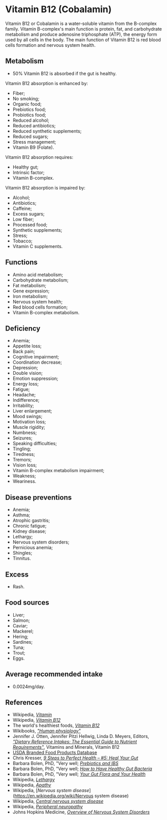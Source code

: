 # Vitamin B12 (Cobalamin)
Vitamin B12 or Cobalamin is a water-soluble vitamin from the B-complex family. Vitamin B-complex's main function is protein, fat, and carbohydrate metabolism and produce adenosine triphosphate (ATP), the energy form used by all cells in the body. The main function of Vitamin B12 is red blood cells formation and nervous system health.

## Metabolism
- 50% Vitamin B12 is absorbed if the gut is healthy.

Vitamin B12 absorption is enhanced by:
- Fiber;
- No smoking;
- Organic food;
- Prebiotics food;
- Probiotics food;
- Reduced alcohol;
- Reduced antibiotics;
- Reduced synthetic supplements;
- Reduced sugars;
- Stress management;
- Vitamin B9 (Folate).

Vitamin B12 absorption requires:
- Healthy gut;
- Intrinsic factor;
- Vitamin B-complex.

Vitamin B12 absorption is impaired by:
- Alcohol;
- Antibiotics;
- Caffeine;
- Excess sugars;
- Low fiber;
- Processed food;
- Synthetic supplements;
- Stress;
- Tobacco;
- Vitamin C supplements.

## Functions
- Amino acid metabolism;
- Carbohydrate metabolism;
- Fat metabolism;
- Gene expression;
- Iron metabolism;
- Nervous system health;
- Red blood cells formation;
- Vitamin B-complex metabolism.

## Deficiency
- Anemia;
- Appetite loss;
- Back pain;
- Cognitive impairment;
- Coordination decrease;
- Depression;
- Double vision;
- Emotion suppression;
- Energy loss;
- Fatigue;
- Headache;
- Indifference;
- Irritability;
- Liver enlargement; 
- Mood swings;
- Motivation loss;
- Muscle rigidity;
- Numbness;
- Seizures;
- Speaking difficulties;
- Tingling;
- Tiredness;
- Tremors;
- Vision loss;
- Vitamin B-complex metabolism impairment;
- Weakness;
- Weariness.

## Disease preventions
- Anemia;
- Asthma;
- Atrophic gastritis;
- Chronic fatigue;
- Kidney disease;
- Lethargy;
- Nervous system disorders;
- Pernicious anemia;
- Shingles;
- Tinnitus.

## Excess
- Rash.

## Food sources
- Liver;
- Salmon;
- Caviar;
- Mackerel;
- Hering;
- Sardines;
- Tuna;
- Trout;
- Eggs.

## Average recommended intake
- 0.0024mg/day.

## References
- Wikipedia, [_Vitamin_](https://en.wikipedia.org/wiki/Vitamin)
- Wikipedia, [_Vitamin B12_](https://en.wikipedia.org/wiki/Vitamin_B12)
- The world's healthiest foods, [_Vitamin B12_](http://www.whfoods.com/genpage.php?tname=nutrient&dbid=107)
- Wikibooks, [_"Human physiology"_](https://en.Wikibooks.org/wiki/Human_Physiology/Nutrition#Vitamins)
- Jennifer J. Otten, Jennifer Pitzi Hellwig, Linda D. Meyers, Editors, 
[_"Dietary Reference Intakes: The Essential Guide to Nutrient Requirements"_](https://www.amazon.com/Dietary-Reference-Intakes-Essential-Requirements/dp/0309157420), Vitamins and Minerals, Vitamin B12
- [USDA Branded Food Products Database](https://ndb.nal.usda.gov/ndb/nutrients/report?nutrient1=415&nutrient2=&nutrient3=&&max=1000&subset=0&offset=0&sort=c&totCount=7669&measureby=g)
- Chris Kresser, [_9 Steps to Perfect Health – #5: Heal Your Gut_](https://chriskresser.com/9-steps-to-perfect-health-5-heal-your-gut/)
- Barbara Bolen, PhD, "Very well; [_Prebiotics and IBS_](https://www.verywell.com/prebiotics-and-ibs-1944748)
- Barbara Bolen, PhD, "Very well; [_How to Have Healthy Gut Bacteria_](https://www.verywell.com/how-to-have-healthy-gut-bacteria-1945326)
- Barbara Bolen, PhD, "Very well; [_Your Gut Flora and Your Health_](https://www.verywell.com/what-are-your-gut-flora-1944914)
- Wikipedia, [_Lethargy_](https://en.wikipedia.org/wiki/Lethargy)
- Wikipedia, [_Apathy_](https://en.wikipedia.org/wiki/Apathy)
- Wikipedia, [_Nervous system disease_](https://en.wikipedia.org/wiki/Nervous system disease)
- Wikipedia, [_Central nervous system disease_](https://en.wikipedia.org/wiki/Central_nervous_system_disease)
- Wikipedia, [_Peripheral neuropathy_](https://en.wikipedia.org/wiki/Peripheral_neuropathy)
- Johns Hopkins Medicine, [_Overview of Nervous System Disorders_](http://www.hopkinsmedicine.org/healthlibrary/conditions/nervous_system_disorders/overview_of_nervous_system_disorders_85,P00799/)